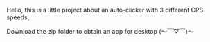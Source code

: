 Hello, this is a little project about an auto-clicker with 3 different CPS speeds, 

Download the zip folder to obtain an app for desktop (～￣▽￣)～
